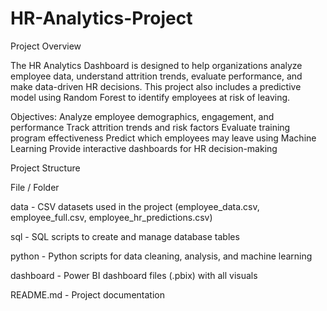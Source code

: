 # HR-Analytics-Project
Project Overview

The HR Analytics Dashboard is designed to help organizations analyze employee data, understand attrition trends, evaluate performance, and make data-driven HR decisions. This project also includes a predictive model using Random Forest to identify employees at risk of leaving.


Objectives:
Analyze employee demographics, engagement, and performance
Track attrition trends and risk factors
Evaluate training program effectiveness
Predict which employees may leave using Machine Learning
Provide interactive dashboards for HR decision-making

Project Structure


File / Folder

data  -  CSV datasets used in the project (employee_data.csv, employee_full.csv, employee_hr_predictions.csv)

sql  -	SQL scripts to create and manage database tables

python -	Python scripts for data cleaning, analysis, and machine learning

dashboard - 	Power BI dashboard files (.pbix) with all visuals

README.md	 -  Project documentation
